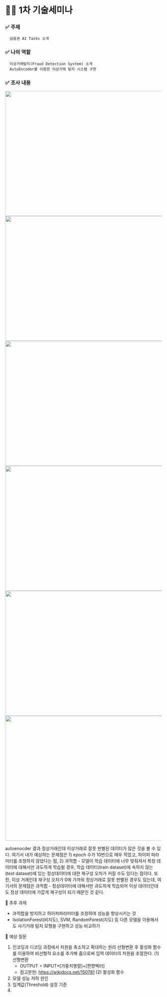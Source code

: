 # 👩‍🏫 1차 기술세미나
### ✅ 주제
      금융권 AI Tasks 소개

### ✅ 나의 역할
      이상거래탐지(Fraud Detection System) 소개
      AutoEncoder를 이용한 이상거래 탐지 시스템 구현

### ✅ 조사 내용
<img src = "https://github.com/senikim/WooriFIS_Projects/assets/113660954/58bece71-1d22-4d50-a677-9b531adc25fe" width = "750" height = "400"/>
<img src = "https://github.com/senikim/WooriFIS_Projects/assets/113660954/0beebef5-cc44-4df9-8783-d571f4f58d88" width = "750" height = "400"/>
<img src = "https://github.com/senikim/WooriFIS_Projects/assets/113660954/44811ca9-e8ae-468b-bfe4-dc43bc5163f3" width = "750" height = "400"/>
<img src = "https://github.com/senikim/WooriFIS_Projects/assets/113660954/4d48ba5f-b5a3-4843-8130-fd14eae97354" width = "750" height = "400"/>
<img src = "https://github.com/senikim/WooriFIS_Projects/assets/113660954/b16d251c-01da-4c9d-8b89-d35013ffbbdb" width = "750" height = "400"/>
<img src = "https://github.com/senikim/WooriFIS_Projects/assets/113660954/bad1aec9-7eb4-4e23-bf1a-d9c3ab4fa98f" width = "750" height = "400"/>

autoenocder 결과 정상거래인데 이상거래로 잘못 판별된 데이터가 많은 것을 볼 수 있다. 여기서 내가 예상하는 문제점은 1) epoch 수가 10번으로 매우 적었고, 하이퍼 파라미터를 조정하지 않았다는 점, 2) 과적합 - 모델이 학습 데이터에 너무 맞춰져서 특정 데이터에 대해서만 과도하게 학습될 경우, 학습 데이터(train dataset)에 속하지 않는 (test dataset)에 있는 정상데이터에 대한 재구성 오차가 커질 수도 있다는 점이다. 또한, 이상 거래인데 재구성 오차가 0에 가까워 정상거래로 잘못 판별된 경우도 있는데, 여기서의 문제점은 과적합 - 정상데이터에 대해서만 과도하게 학습되어 이상 데이터인데도 정상 데이터에 가깝게 재구성이 되기 때문인 것 같다.

📘 추후 과제
- 과적합을 방지하고 하이퍼파라미터를 조정하여 성능을 향상시키는 것
- IsolationForest(비지도), SVM, RandomForest(지도) 등 다른 모델을 이용해서도 사기거래 탐지 모형을 구현하고 성능 비교하기

🔎 예상 질문
1. 인코딩과 디코딩 과정에서 차원을 축소하고 확대하는 원리
   선형변환 후 활성화 함수를 이용하여 비선형적 요소를 추가해 줌으로써 입력 데이터의 차원을 조절한다.
   (1) 선형변환
   - OUTPUT = INPUT*[가중치행렬]+[편향벡터]
   - 참고문헌: https://wikidocs.net/150781
   (2) 활성화 함수
3. 모델 성능 저하 원인
4. 임계값(Threshold) 설정 기준
5. 

